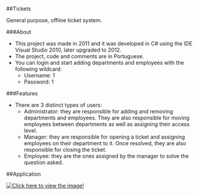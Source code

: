 ##Tickets

General purpose, offline ticket system.

###About

- This project was made in 2011 and it was developed in C# using the IDE Visual Studio 2010, later upgraded to 2012.
- The project, code and comments are in Portuguese.
- You can login and start adding departments and employees with the following wildcard:
  - Username: 1
  - Password: 1

###Features

- There are 3 distinct types of users:
  - Administrator: they are responsible for adding and removing departments and employees. They are also responsible for moving employees between departments as well as assigning their access level.
  - Manager: they are responsible for opening a ticket and assigning employees on their department to it. Once resolved, they are also responsible for closing the ticket.
  - Employee: they are the ones assigned by the manager to solve the question asked.
  
##Application

[![Click here to view the image!](http://s18.postimg.org/699f3d7d5/Image_1.png)](http://s18.postimg.org/699f3d7d5/Image_1.png)